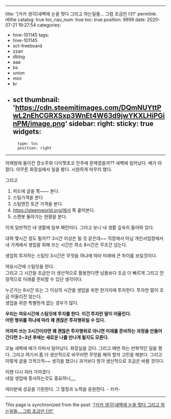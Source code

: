 
---
title: '[카카 생각]새벽에 눈을 떳다 그리고 하는일들... 그럼 조금만 더!!'
permlink: r6the
catalog: true
toc_nav_num: true
toc: true
position: 9999
date: 2020-07-21 19:27:54
categories:
- hive-101145
tags:
- hive-101145
- sct-freeboard
- zzan
- dblog
- aaa
- bs
- union
- mini
- kr
- sct
thumbnail: 'https://cdn.steemitimages.com/DQmNUYttPwL2nEhCGRXSxp3WnEt4W63d9jwYKXLHiPGinPM/image.png'
sidebar:
    right:
        sticky: true
widgets:
    -
        type: toc
        position: right
---


어제밤에  들이킨  깡소주와  다이젯초코 안주에 문제였을까??
새벽에 일어났다.  배가 아팠다.  아무튼 화장실에서 일을 봤다.
시원하게 마무리 했다. 


그리고

1. 피드에 글을 쭉~~~ 본다. 
2. 스팀가격을 본다
3. 스팀엔진 토큰 가격을 본다.
4. https://steemworld.org/에서 쭉 훝어본다.
5. 스랜봇 돌아가는 현황을 본다.


이게 일반적인  내 생활에 일부 패턴이다. 
그러고 보니 내 생활 깊숙히 들어와 있다.

대략 몇시간 정도 될까??  3시간 이상은 될 것 같은데~~
직장에서 아님 개인사업장에서  내 가게에서 
생업을 위해 쓰는 시간은  최소 8시간은 무조건 넘는다. 

생업외  투자하는 스팀잇 3시간은
무엇을 하냐에 따라 미래에 큰 차이를 보일것이다. 

여유시간에 스팀잇을 한다.  
그리고 그 시간을 조금만 더 생산적으로 활용한다면
남들보다 조금 더 빠르게 그리고 안정적으로 미래를 
준비할 수 있단 생각이다.  

누군가는 8시간 또는 그 이상의 시간을 
생업을 위한 한가지에 투자한다. 
투자란 말이  조금 어울리진 않는다.  
생업을 위한  특별한게 없는 경우가 많다. 

**우리는 여유시간에 스팀잇에 투자를 한다. 
이건 투자란 말이 어울린다.  
어떤 행위를 하냐에 따라 
꽤 괜찮은 투자행위일 수 있다.**   

**어차피 쓰는 3시간이라면 꽤 괜찮은 투자행위로
아니면 미래를 준비하는 과정을 만들어 간다면
2~3년 후에는 새로운 나를 만나게 될지도 모른다.** 

오늘 새벽에 배가 아파서 일어났다. 
화장실을 갔다. 그리고 매번 하는 반복적인 일을 했다. 
그리고 여기서 좀 더 생산적으로 바꾸러면 무엇을 해야 할까
고민을 해본다. 그리고 이렇게 글을 끄적끄적~~
생각을 했으니 과거보다 뭔가 생산적으로 조금은 바뀔 것이다. 

이젠 다시 자러 가야겠다.  
내일 생업에 종사하는것도 중요하니,,,,  

여러분에 성공을 기원한다. 
그 열정과 노력을 응원한다. - 카카-

- - -

This page is synchronized from the post: ['[카카 생각]새벽에 눈을 떳다 그리고 하는일들... 그럼 조금만 더!!'](https://steemit.com/@successgr/r6the)
